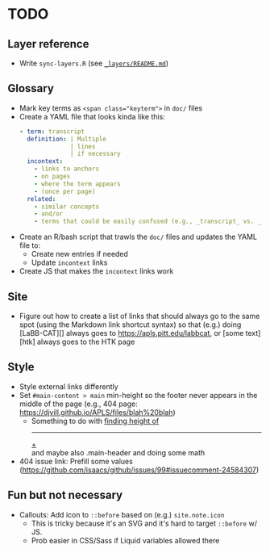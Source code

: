 # TODO

## Layer reference

- Write `sync-layers.R` (see [`_layers/README.md`](_layers/README.md))


## Glossary

- Mark key terms as `<span class="keyterm">` in `doc/` files
- Create a YAML file that looks kinda like this:
  ```yaml
  - term: transcript
    definition: | Multiple
                | lines
                | if necessary
    incontext:
      - links to anchors
      - on pages
      - where the term appears
      - (once per page)
    related:
      - similar concepts
      - and/or
      - terms that could be easily confused (e.g., _transcript_ vs. _transcription_)
  ```
- Create an R/bash script that trawls the `doc/` files and updates the YAML file to:
  - Create new entries if needed
  - Update `incontext` links
- Create JS that makes the `incontext` links work


## Site

- Figure out how to create a list of links that should always go to the same spot (using the Markdown link shortcut syntax) so that (e.g.) doing [LaBB-CAT][] always goes to https://apls.pitt.edu/labbcat, or [some text][htk] always goes to the HTK page

## Style

- Style external links differently
- Set `#main-content > main` min-height so the footer never appears in the middle of the page (e.g., 404 page: https://djvill.github.io/APLS/files/blah%20blah)
	- Something to do with [finding height of <hr> + <footer>](https://stackoverflow.com/a/23749355) and maybe also .main-header and doing some math
- 404 issue link: Prefill some values (https://github.com/isaacs/github/issues/99#issuecomment-24584307)

## Fun but not necessary

- Callouts: Add icon to `::before` based on (e.g.) `site.note.icon`
	- This is tricky because it's an SVG and it's hard to target `::before` w/ JS. 
	- Prob easier in CSS/Sass if Liquid variables allowed there
